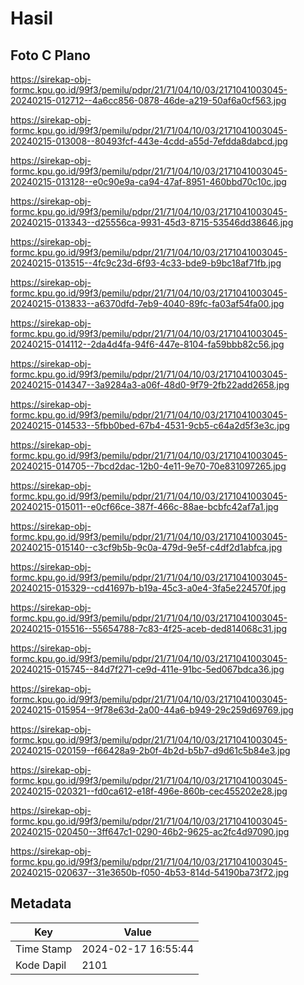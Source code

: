 # Hasil

## Foto C Plano

https://sirekap-obj-formc.kpu.go.id/99f3/pemilu/pdpr/21/71/04/10/03/2171041003045-20240215-012712--4a6cc856-0878-46de-a219-50af6a0cf563.jpg

https://sirekap-obj-formc.kpu.go.id/99f3/pemilu/pdpr/21/71/04/10/03/2171041003045-20240215-013008--80493fcf-443e-4cdd-a55d-7efdda8dabcd.jpg

https://sirekap-obj-formc.kpu.go.id/99f3/pemilu/pdpr/21/71/04/10/03/2171041003045-20240215-013128--e0c90e9a-ca94-47af-8951-460bbd70c10c.jpg

https://sirekap-obj-formc.kpu.go.id/99f3/pemilu/pdpr/21/71/04/10/03/2171041003045-20240215-013343--d25556ca-9931-45d3-8715-53546dd38646.jpg

https://sirekap-obj-formc.kpu.go.id/99f3/pemilu/pdpr/21/71/04/10/03/2171041003045-20240215-013515--4fc9c23d-6f93-4c33-bde9-b9bc18af71fb.jpg

https://sirekap-obj-formc.kpu.go.id/99f3/pemilu/pdpr/21/71/04/10/03/2171041003045-20240215-013833--a6370dfd-7eb9-4040-89fc-fa03af54fa00.jpg

https://sirekap-obj-formc.kpu.go.id/99f3/pemilu/pdpr/21/71/04/10/03/2171041003045-20240215-014112--2da4d4fa-94f6-447e-8104-fa59bbb82c56.jpg

https://sirekap-obj-formc.kpu.go.id/99f3/pemilu/pdpr/21/71/04/10/03/2171041003045-20240215-014347--3a9284a3-a06f-48d0-9f79-2fb22add2658.jpg

https://sirekap-obj-formc.kpu.go.id/99f3/pemilu/pdpr/21/71/04/10/03/2171041003045-20240215-014533--5fbb0bed-67b4-4531-9cb5-c64a2d5f3e3c.jpg

https://sirekap-obj-formc.kpu.go.id/99f3/pemilu/pdpr/21/71/04/10/03/2171041003045-20240215-014705--7bcd2dac-12b0-4e11-9e70-70e831097265.jpg

https://sirekap-obj-formc.kpu.go.id/99f3/pemilu/pdpr/21/71/04/10/03/2171041003045-20240215-015011--e0cf66ce-387f-466c-88ae-bcbfc42af7a1.jpg

https://sirekap-obj-formc.kpu.go.id/99f3/pemilu/pdpr/21/71/04/10/03/2171041003045-20240215-015140--c3cf9b5b-9c0a-479d-9e5f-c4df2d1abfca.jpg

https://sirekap-obj-formc.kpu.go.id/99f3/pemilu/pdpr/21/71/04/10/03/2171041003045-20240215-015329--cd41697b-b19a-45c3-a0e4-3fa5e224570f.jpg

https://sirekap-obj-formc.kpu.go.id/99f3/pemilu/pdpr/21/71/04/10/03/2171041003045-20240215-015516--55654788-7c83-4f25-aceb-ded814068c31.jpg

https://sirekap-obj-formc.kpu.go.id/99f3/pemilu/pdpr/21/71/04/10/03/2171041003045-20240215-015745--84d7f271-ce9d-411e-91bc-5ed067bdca36.jpg

https://sirekap-obj-formc.kpu.go.id/99f3/pemilu/pdpr/21/71/04/10/03/2171041003045-20240215-015954--9f78e63d-2a00-44a6-b949-29c259d69769.jpg

https://sirekap-obj-formc.kpu.go.id/99f3/pemilu/pdpr/21/71/04/10/03/2171041003045-20240215-020159--f66428a9-2b0f-4b2d-b5b7-d9d61c5b84e3.jpg

https://sirekap-obj-formc.kpu.go.id/99f3/pemilu/pdpr/21/71/04/10/03/2171041003045-20240215-020321--fd0ca612-e18f-496e-860b-cec455202e28.jpg

https://sirekap-obj-formc.kpu.go.id/99f3/pemilu/pdpr/21/71/04/10/03/2171041003045-20240215-020450--3ff647c1-0290-46b2-9625-ac2fc4d97090.jpg

https://sirekap-obj-formc.kpu.go.id/99f3/pemilu/pdpr/21/71/04/10/03/2171041003045-20240215-020637--31e3650b-f050-4b53-814d-54190ba73f72.jpg


## Metadata

| Key        | Value               |
| ---------- | ------------------- |
| Time Stamp | 2024-02-17 16:55:44 |
| Kode Dapil | 2101                |



